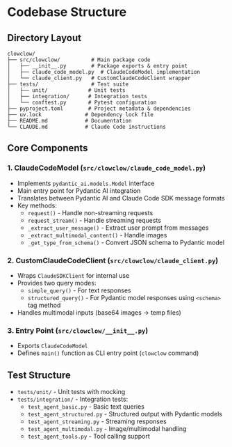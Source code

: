 # Codebase Structure

## Directory Layout
```
clowclow/
├── src/clowclow/          # Main package code
│   ├── __init__.py        # Package exports & entry point
│   ├── claude_code_model.py  # ClaudeCodeModel implementation
│   └── claude_client.py   # CustomClaudeCodeClient wrapper
├── tests/                 # Test suite
│   ├── unit/             # Unit tests
│   ├── integration/      # Integration tests
│   └── conftest.py       # Pytest configuration
├── pyproject.toml        # Project metadata & dependencies
├── uv.lock              # Dependency lock file
├── README.md            # Documentation
└── CLAUDE.md            # Claude Code instructions

```

## Core Components

### 1. ClaudeCodeModel (`src/clowclow/claude_code_model.py`)
- Implements `pydantic_ai.models.Model` interface
- Main entry point for Pydantic AI integration
- Translates between Pydantic AI and Claude Code SDK message formats
- Key methods:
  - `request()` - Handle non-streaming requests
  - `request_stream()` - Handle streaming requests
  - `_extract_user_message()` - Extract user prompt from messages
  - `_extract_multimodal_content()` - Handle images
  - `_get_type_from_schema()` - Convert JSON schema to Pydantic model

### 2. CustomClaudeCodeClient (`src/clowclow/claude_client.py`)
- Wraps `ClaudeSDKClient` for internal use
- Provides two query modes:
  - `simple_query()` - For text responses
  - `structured_query()` - For Pydantic model responses using `<schema>` tag method
- Handles multimodal inputs (base64 images → temp files)

### 3. Entry Point (`src/clowclow/__init__.py`)
- Exports `ClaudeCodeModel`
- Defines `main()` function as CLI entry point (`clowclow` command)

## Test Structure
- `tests/unit/` - Unit tests with mocking
- `tests/integration/` - Integration tests:
  - `test_agent_basic.py` - Basic text queries
  - `test_agent_structured.py` - Structured output with Pydantic models
  - `test_agent_streaming.py` - Streaming responses
  - `test_agent_multimodal.py` - Image/multimodal handling
  - `test_agent_tools.py` - Tool calling support
